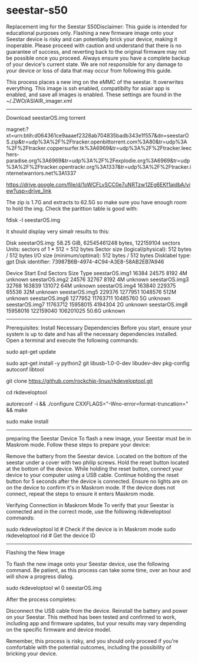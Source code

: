 # seestar-s50
Replacement img for the Seestar S50Disclaimer: This guide is intended for educational purposes only. Flashing a new firmware image onto your Seestar device is risky and can potentially brick your device, making it inoperable. Please proceed with caution and understand that there is no guarantee of success, and reverting back to the original firmware may not be possible once you proceed. Always ensure you have a complete backup of your device's current state. We are not responsible for any damage to your device or loss of data that may occur from following this guide.

This process places a new img on the eMMC of the seestar. It overwrites everything. This image is ssh enabled, compatibilty for asiair app is enabled, and save all images is enabled. These settings are found in the ~/.ZWO/ASIAIR_imager.xml

*****************************

Download seestarOS.img torrent

magnet:?xt=urn:btih:d064361ce9aaaef2328ab704835badb343e1f557&dn=seestarOS.zip&tr=udp%3A%2F%2Ftracker.openbittorrent.com%3A80&tr=udp%3A%2F%2Ftracker.coppersurfer.tk%3A6969&tr=udp%3A%2F%2Ftracker.leechers-paradise.org%3A6969&tr=udp%3A%2F%2Fexplodie.org%3A6969&tr=udp%3A%2F%2Ftracker.opentrackr.org%3A1337&tr=udp%3A%2F%2Ftracker.internetwarriors.net%3A1337

https://drive.google.com/file/d/1oWCFLvSCC0e7uNRTzw12Eg6EKf1ajdbA/view?usp=drive_link


The zip is 1.7G and extracts to 62.5G so make sure you have enough room to hold the img.  Check the parittion table is good with:

fdisk -l seestarOS.img

it should display very simalr results to this:

Disk seestarOS.img: 58.25 GiB, 62545461248 bytes, 122159104 sectors
Units: sectors of 1 * 512 = 512 bytes
Sector size (logical/physical): 512 bytes / 512 bytes
I/O size (minimum/optimal): 512 bytes / 512 bytes
Disklabel type: gpt
Disk identifier: 73987B6B-4974-4C94-A3E8-58AB2EB7A946

Device            Start       End   Sectors  Size Type
seestarOS.img1    16384     24575      8192    4M unknown
seestarOS.img2    24576     32767      8192    4M unknown
seestarOS.img3    32768    163839    131072   64M unknown
seestarOS.img4   163840    229375     65536   32M unknown
seestarOS.img5   229376   1277951   1048576  512M unknown
seestarOS.img6  1277952  11763711  10485760    5G unknown
seestarOS.img7 11763712  15958015   4194304    2G unknown
seestarOS.img8 15958016 122159040 106201025 50.6G unknown

*******************************************

Prerequisites: Install Necessary Dependencies
Before you start, ensure your system is up to date and has all the necessary dependencies installed. Open a terminal and execute the following commands:

sudo apt-get update

sudo apt-get install -y python2 git libusb-1.0-0-dev libudev-dev pkg-config autoconf libtool

git clone https://github.com/rockchip-linux/rkdeveloptool.git

cd rkdeveloptool

autoreconf -i && ./configure CXXFLAGS="-Wno-error=format-truncation=" && make

sudo make install

**************************************************

preparing the Seestar Device
To flash a new image, your Seestar must be in Maskrom mode. Follow these steps to prepare your device:

Remove the battery from the Seestar device. Located on the bottom of the seestar under a cover with two philip screws.
Hold the reset button located at the bottom of the device.
While holding the reset button, connect your device to your computer using a USB cable.
Continue holding the reset button for 5 seconds after the device is connected.
Ensure no lights are on on the device to confirm it's in Maskrom mode.
If the device does not connect, repeat the steps to ensure it enters Maskrom mode.

Verifying Connection in Maskrom Mode
To verify that your Seestar is connected and in the correct mode, use the following rkdeveloptool commands:

sudo rkdeveloptool ld  # Check if the device is in Maskrom mode
sudo rkdeveloptool rid # Get the device ID

*******************************************************

Flashing the New Image

To flash the new image onto your Seestar device, use the following command. Be patient, as this process can take some time, over an hour and will show a progress dialog.

sudo rkdeveloptool wl 0 seestarOS.img


After the process completes:

Disconnect the USB cable from the device.
Reinstall the battery and power on your Seestar.
This method has been tested and confirmed to work, including app and firmware updates, but your results may vary depending on the specific firmware and device model.

Remember, this process is risky, and you should only proceed if you're comfortable with the potential outcomes, including the possibility of bricking your device.

